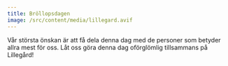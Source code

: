```yaml
---
title: Bröllopsdagen
image: /src/content/media/lillegard.avif
---
```

Vår största önskan är att få dela denna dag med de personer som betyder allra mest för oss. Låt oss göra denna dag oförglömlig tillsammans på Lillegård!